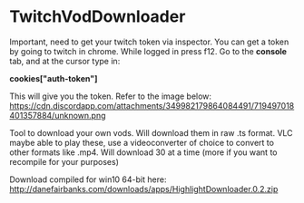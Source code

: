 # TwitchVodDownloader

Important, need to get your twitch token via inspector.  You can get a token by going to twitch in chrome.
While logged in press f12. Go to the **console** tab, and at the cursor type in:

**cookies["auth-token"]**

This will give you the token. Refer to the image below:
https://cdn.discordapp.com/attachments/349982179864084491/719497018401357884/unknown.png

Tool to download your own vods.  Will download them in raw .ts format. VLC maybe able to play these, use a videoconverter of choice to convert to other formats like .mp4.  Will download 30 at a time (more if you want to recompile for your purposes)

Download compiled for win10 64-bit here: http://danefairbanks.com/downloads/apps/HighlightDownloader.0.2.zip
